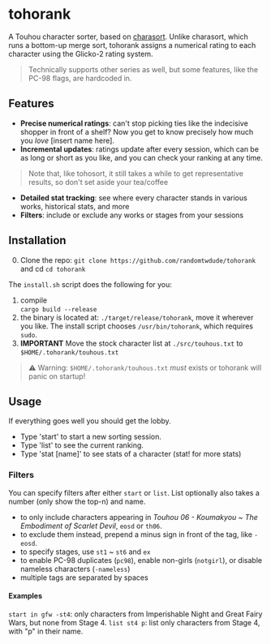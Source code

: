 # tohorank
A Touhou character sorter, based on [charasort](https://github.com/execfera/charasort/). Unlike charasort, which runs a bottom-up merge sort, tohorank assigns a numerical rating to each character using the Glicko-2 rating system.
> Technically supports other series as well, but some features, like the PC-98 flags, are hardcoded in.

## Features
- **Precise numerical ratings**: can't stop picking ties like the indecisive shopper in front of a shelf? Now you get to know precisely how much you *love* [insert name here].
- **Incremental updates**: ratings update after every session, which can be as long or short as you like, and you can check your ranking at any time.
> Note that, like tohosort, it still takes a while to get representative results, so don't set aside your tea/coffee
- **Detailed stat tracking**: see where every character stands in various works, historical stats, and more
- **Filters**: include or exclude any works or stages from your sessions

## Installation
0. Clone the repo: `git clone https://github.com/randomtwdude/tohorank` and cd `cd tohorank`

The `install.sh` script does the following for you:
1. compile<br>
   `cargo build --release`
2. the binary is located at: `./target/release/tohorank`, move it wherever you like. The install script chooses `/usr/bin/tohorank`, which requires `sudo`.
3. **IMPORTANT** Move the stock character list at `./src/touhous.txt` to `$HOME/.tohorank/touhous.txt`
> :warning: Warning: `$HOME/.tohorank/touhous.txt` *must* exists or tohorank will panic on startup!

## Usage
If everything goes well you should get the lobby.
- Type 'start' to start a new sorting session.
- Type 'list' to see the current ranking.
- Type 'stat [name]' to see stats of a character (stat! for more stats)
### Filters
You can specify filters after either `start` or `list`. List optionally also takes a number (only show the top-n) and name.<br>
- to only include characters appearing in *Touhou 06 - Koumakyou ~ The Embodiment of Scarlet Devil*, `eosd` or `th06`.
- to exclude them instead, prepend a minus sign in front of the tag, like `-eosd`.
- to specify stages, use `st1` ~ `st6` and `ex`
- to enable PC-98 duplicates (`pc98`), enable non-girls (`notgirl`), or disable nameless characters (`-nameless`)
- multiple tags are separated by spaces
#### Examples
`start in gfw -st4`: only characters from Imperishable Night and Great Fairy Wars, but none from Stage 4.
`list st4 p`: list only characters from Stage 4, with "p" in their name.

